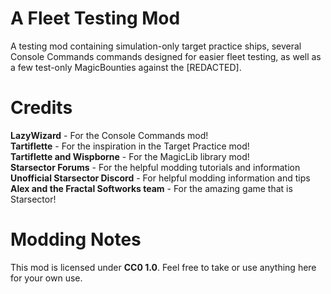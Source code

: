 # A Fleet Testing Mod
A testing mod containing simulation-only target practice ships, several Console Commands commands designed for easier fleet testing, as well as a few test-only MagicBounties against the [REDACTED].

# Credits
<b>LazyWizard</b> - For the Console Commands mod!<br>
<b>Tartiflette</b> - For the inspiration in the Target Practice mod!<br>
<b>Tartiflette and Wispborne</b> - For the MagicLib library mod!<br>
<b>Starsector Forums</b> - For the helpful modding tutorials and information<br>
<b>Unofficial Starsector Discord</b> - For helpful modding information and tips<br>
<b>Alex and the Fractal Softworks team</b> - For the amazing game that is Starsector!<br>

# Modding Notes
This mod is licensed under <b>CC0 1.0</b>. Feel free to take or use anything here for your own use.